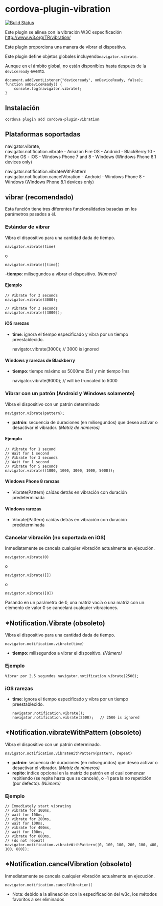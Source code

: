 <!--
# license: Licensed to the Apache Software Foundation (ASF) under one
#         or more contributor license agreements.  See the NOTICE file
#         distributed with this work for additional information
#         regarding copyright ownership.  The ASF licenses this file
#         to you under the Apache License, Version 2.0 (the
#         "License"); you may not use this file except in compliance
#         with the License.  You may obtain a copy of the License at
#
#           http://www.apache.org/licenses/LICENSE-2.0
#
#         Unless required by applicable law or agreed to in writing,
#         software distributed under the License is distributed on an
#         "AS IS" BASIS, WITHOUT WARRANTIES OR CONDITIONS OF ANY
#         KIND, either express or implied.  See the License for the
#         specific language governing permissions and limitations
#         under the License.
-->

# cordova-plugin-vibration

[![Build Status](https://travis-ci.org/apache/cordova-plugin-vibration.svg)](https://travis-ci.org/apache/cordova-plugin-vibration)

Este plugin se alinea con la vibración W3C especificación http://www.w3.org/TR/vibration/

Este plugin proporciona una manera de vibrar el dispositivo.

Este plugin define objetos globales incluyendo`navigator.vibrate`.

Aunque en el ámbito global, no están disponibles hasta después de la `deviceready` evento.

    document.addEventListener("deviceready", onDeviceReady, false);
    function onDeviceReady() {
        console.log(navigator.vibrate);
    }

## Instalación

    cordova plugin add cordova-plugin-vibration

## Plataformas soportadas

navigator.vibrate,  
navigator.notification.vibrate - Amazon Fire OS - Android - BlackBerry 10 - Firefox OS - iOS - Windows Phone 7 and 8 -
Windows (Windows Phone 8.1 devices only)

navigator.notification.vibrateWithPattern  
navigator.notification.cancelVibration - Android - Windows Phone 8 - Windows (Windows Phone 8.1 devices only)

## vibrar (recomendado)

Esta función tiene tres diferentes funcionalidades basadas en los parámetros pasados a él.

### Estándar de vibrar

Vibra el dispositivo para una cantidad dada de tiempo.

    navigator.vibrate(time)

o

    navigator.vibrate([time])

-**tiempo**: milisegundos a vibrar el dispositivo. *(Número)*

#### Ejemplo

    // Vibrate for 3 seconds
    navigator.vibrate(3000);
    
    // Vibrate for 3 seconds
    navigator.vibrate([3000]);

#### iOS rarezas

* **time**: ignora el tiempo especificado y vibra por un tiempo preestablecido.

  navigator.vibrate(3000); // 3000 is ignored

#### Windows y rarezas de Blackberry

* **tiempo**: tiempo máximo es 5000ms (5s) y min tiempo 1ms

  navigator.vibrate(8000); // will be truncated to 5000

### Vibrar con un patrón (Android y Windows solamente)

Vibra el dispositivo con un patrón determinado

    navigator.vibrate(pattern);   

* **patrón**: secuencia de duraciones (en milisegundos) que desea activar o desactivar el vibrador. *(Matriz de
  números)*

#### Ejemplo

    // Vibrate for 1 second
    // Wait for 1 second
    // Vibrate for 3 seconds
    // Wait for 1 second
    // Vibrate for 5 seconds
    navigator.vibrate([1000, 1000, 3000, 1000, 5000]);

#### Windows Phone 8 rarezas

* Vibrate(Pattern) caídas detrás en vibración con duración predeterminada

#### Windows rarezas

* Vibrate(Pattern) caídas detrás en vibración con duración predeterminada

### Cancelar vibración (no soportada en iOS)

Inmediatamente se cancela cualquier vibración actualmente en ejecución.

    navigator.vibrate(0)

o

    navigator.vibrate([])

o

    navigator.vibrate([0])

Pasando en un parámetro de 0, una matriz vacía o una matriz con un elemento de valor 0 se cancelará cualquier
vibraciones.

## *Notification.Vibrate (obsoleto)

Vibra el dispositivo para una cantidad dada de tiempo.

    navigator.notification.vibrate(time)

* **tiempo**: milisegundos a vibrar el dispositivo. *(Número)*

### Ejemplo

    Vibrar por 2.5 segundos navigator.notification.vibrate(2500);

### iOS rarezas

* **time**: ignora el tiempo especificado y vibra por un tiempo preestablecido.

      navigator.notification.vibrate();
      navigator.notification.vibrate(2500);   // 2500 is ignored

## *Notification.vibrateWithPattern (obsoleto)

Vibra el dispositivo con un patrón determinado.

    navigator.notification.vibrateWithPattern(pattern, repeat)

* **patrón**: secuencia de duraciones (en milisegundos) que desea activar o desactivar el vibrador. *(Matriz de
  números)*
* **repito**: índice opcional en la matriz de patrón en el cual comenzar repitiendo (se repite hasta que se cancele), o
  -1 para la no repetición (por defecto). *(Número)*

### Ejemplo

    // Immediately start vibrating
    // vibrate for 100ms,
    // wait for 100ms,
    // vibrate for 200ms,
    // wait for 100ms,
    // vibrate for 400ms,
    // wait for 100ms,
    // vibrate for 800ms,
    // (do not repeat)
    navigator.notification.vibrateWithPattern([0, 100, 100, 200, 100, 400, 100, 800]);

## *Notification.cancelVibration (obsoleto)

Inmediatamente se cancela cualquier vibración actualmente en ejecución.

    navigator.notification.cancelVibration()

* Nota: debido a la alineación con la especificación del w3c, los métodos favoritos a ser eliminados